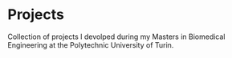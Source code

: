 # Projects
Collection of projects I devolped during my Masters in Biomedical Engineering at the Polytechnic University of Turin.
